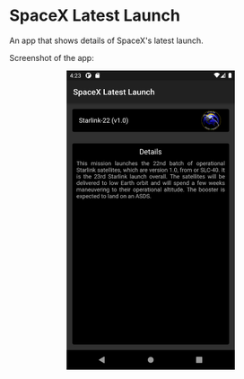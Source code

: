 # SpaceX Latest Launch

An app that shows details of SpaceX's latest launch.

Screenshot of the app:

<p align="center"><img src="screenshots/spacex_latest_launch_1.png" width="300"></p>